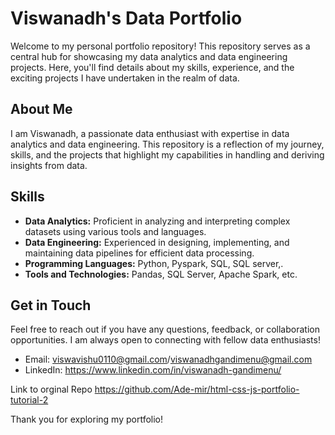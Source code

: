 # Viswanadh's Data Portfolio

Welcome to my personal portfolio repository! This repository serves as a central hub for showcasing my data analytics and data engineering projects. Here, you'll find details about my skills, experience, and the exciting projects I have undertaken in the realm of data.

## About Me

I am Viswanadh, a passionate data enthusiast with expertise in data analytics and data engineering. This repository is a reflection of my journey, skills, and the projects that highlight my capabilities in handling and deriving insights from data.

## Skills

- **Data Analytics:** Proficient in analyzing and interpreting complex datasets using various tools and languages.
- **Data Engineering:** Experienced in designing, implementing, and maintaining data pipelines for efficient data processing.
- **Programming Languages:** Python, Pyspark, SQL, SQL server,.
- **Tools and Technologies:** Pandas, SQL Server, Apache Spark, etc.

## Get in Touch

Feel free to reach out if you have any questions, feedback, or collaboration opportunities. I am always open to connecting with fellow data enthusiasts!

- Email: viswavishu0110@gmail.com/viswanadhgandimenu@gmail.com
- LinkedIn: https://www.linkedin.com/in/viswanadh-gandimenu/


Link to orginal Repo https://github.com/Ade-mir/html-css-js-portfolio-tutorial-2

Thank you for exploring my portfolio!
